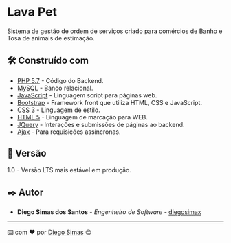 # Lava Pet
Sistema de gestão de ordem de serviços criado para comércios de Banho e Tosa de animais de estimação.

## 🛠️ Construído com

* [PHP 5.7](https://www.php.net/releases/) - Código do Backend. 
* [MySQL](https://www.mysql.com/) - Banco relacional.
* [JavaScript](https://developer.mozilla.org/pt-BR/docs/Web/JavaScript) - Linguagem script para páginas web.
* [Bootstrap](https://getbootstrap.com/) - Framework front que utiliza HTML, CSS e JavaScript.
* [CSS 3](https://developer.mozilla.org/pt-BR/docs/Web/CSS) - Linguagem de estilo.
* [HTML 5](https://pt.wikipedia.org/wiki/HTML5) - Linguagem de marcação para WEB.
* [JQuery](https://jquery.com/) - Interações e submissões de páginas ao backend.
* [Ajax](https://api.jquery.com/jQuery.ajax/) - Para requisições assíncronas.

## 📌 Versão

1.0 - Versão LTS mais estável em produção. 

## ✒️ Autor

* **Diego Simas dos Santos** - *Engenheiro de Software* - [diegosimax](https://github.com/diegosimax)
---
⌨️ com ❤️ por [Diego Simas](https://gist.github.com/diegosimax) 😊